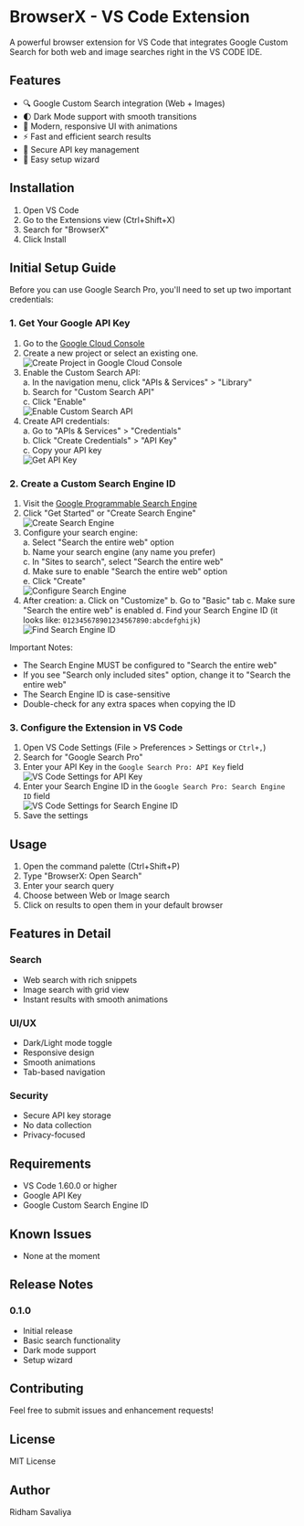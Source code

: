 # BrowserX - VS Code Extension

A powerful browser extension for VS Code that integrates Google Custom Search for both web and image searches right in the VS CODE IDE.

## Features

- 🔍 Google Custom Search integration (Web + Images)
- 🌓 Dark Mode support with smooth transitions
- 🎨 Modern, responsive UI with animations
- ⚡ Fast and efficient search results
- 🔐 Secure API key management
- 🎯 Easy setup wizard

## Installation

1. Open VS Code
2. Go to the Extensions view (Ctrl+Shift+X)
3. Search for "BrowserX"
4. Click Install


## Initial Setup Guide

Before you can use Google Search Pro, you'll need to set up two important credentials:

### 1. Get Your Google API Key

1. Go to the [Google Cloud Console](https://console.cloud.google.com/)
2. Create a new project or select an existing one.  
   ![Create Project in Google Cloud Console](https://res.cloudinary.com/dzrzfsu9u/image/upload/v1745723844/promotions/isjrubao6zdrvzndxnum.png)
3. Enable the Custom Search API:  
   a. In the navigation menu, click "APIs & Services" > "Library"  
   b. Search for "Custom Search API"  
   c. Click "Enable"  
   ![Enable Custom Search API](https://res.cloudinary.com/dzrzfsu9u/image/upload/v1745723866/promotions/n8pxb9ppjm6y13v9ygth.png)
4. Create API credentials:  
   a. Go to "APIs & Services" > "Credentials"  
   b. Click "Create Credentials" > "API Key"  
   c. Copy your API key  
   ![Get API Key](https://res.cloudinary.com/dzrzfsu9u/image/upload/v1745723904/promotions/xrm7zcv3fkomezxrodrb.png)

### 2. Create a Custom Search Engine ID

1. Visit the [Google Programmable Search Engine](https://programmablesearchengine.google.com/about/)
2. Click "Get Started" or "Create Search Engine"  
   ![Create Search Engine](https://res.cloudinary.com/dzrzfsu9u/image/upload/v1745723650/promotions/rayiixfduwy4py39dugh.png)
3. Configure your search engine:  
   a. Select "Search the entire web" option  
   b. Name your search engine (any name you prefer)  
   c. In "Sites to search", select "Search the entire web"  
   d. Make sure to enable "Search the entire web" option  
   e. Click "Create"  
   ![Configure Search Engine](https://res.cloudinary.com/dzrzfsu9u/image/upload/v1745723815/promotions/w20krh0r8ey5qfl3lysk.png)
4. After creation:
   a. Click on "Customize"
   b. Go to "Basic" tab
   c. Make sure "Search the entire web" is enabled
   d. Find your Search Engine ID (it looks like: `012345678901234567890:abcdefghijk`)  
   ![Find Search Engine ID](https://res.cloudinary.com/dzrzfsu9u/image/upload/v1745723532/promotions/egmfe7ext9w95orsxclm.png)

Important Notes:
- The Search Engine MUST be configured to "Search the entire web"
- If you see "Search only included sites" option, change it to "Search the entire web"
- The Search Engine ID is case-sensitive
- Double-check for any extra spaces when copying the ID

### 3. Configure the Extension in VS Code

1. Open VS Code Settings (File > Preferences > Settings or `Ctrl+,`)
2. Search for "Google Search Pro"
3. Enter your API Key in the `Google Search Pro: API Key` field  
   ![VS Code Settings for API Key](https://res.cloudinary.com/dzrzfsu9u/image/upload/v1745723936/promotions/p3um9gsv3jtudvej1zv3.png)
4. Enter your Search Engine ID in the `Google Search Pro: Search Engine ID` field  
   ![VS Code Settings for Search Engine ID](https://res.cloudinary.com/dzrzfsu9u/image/upload/v1745723979/promotions/ntxzknuedvntctc41lol.png)
5. Save the settings

## Usage

1. Open the command palette (Ctrl+Shift+P)
2. Type "BrowserX: Open Search"
3. Enter your search query
4. Choose between Web or Image search
5. Click on results to open them in your default browser

## Features in Detail

### Search
- Web search with rich snippets
- Image search with grid view
- Instant results with smooth animations

### UI/UX
- Dark/Light mode toggle
- Responsive design
- Smooth animations
- Tab-based navigation

### Security
- Secure API key storage
- No data collection
- Privacy-focused

## Requirements

- VS Code 1.60.0 or higher
- Google API Key
- Google Custom Search Engine ID

## Known Issues

- None at the moment

## Release Notes

### 0.1.0
- Initial release
- Basic search functionality
- Dark mode support
- Setup wizard

## Contributing

Feel free to submit issues and enhancement requests!

## License

MIT License

## Author

Ridham Savaliya 
